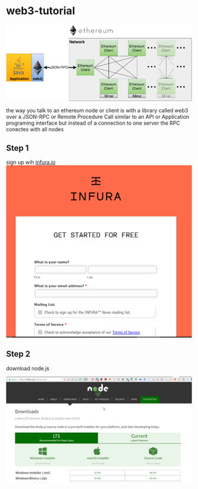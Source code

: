 # web3-tutorial
![Web 3 ](https://github.com/charlesfinney/web3-tutorial/blob/master/web3j_network.png)  
   
the way you talk to an ethereum node or client is with a library called web3 over a JSON-RPC or Remote Procedure Call  similar to an API or Application programing interface but instead of a connection to one server the RPC conectes with all nodes  
## Step 1
sign up wih [infura.io](https://infura.io/signup)  
  ![infura](https://github.com/charlesfinney/web3-tutorial/blob/master/infura.png)  
    
    
## Step 2 
download node.js  
  
  ![node.js](https://github.com/charlesfinney/web3-tutorial/blob/master/nodejs.png)
